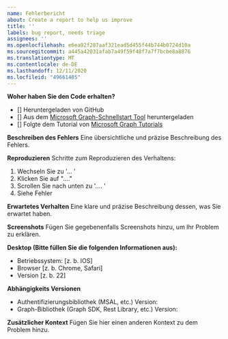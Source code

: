 ```yaml
---
name: Fehlerbericht
about: Create a report to help us improve
title: ''
labels: bug report, needs triage
assignees: ''
ms.openlocfilehash: e6ea92f287aaf321ead5d455f44b744b0724d10a
ms.sourcegitcommit: a445a42031afab7a49f59f48f7a7f7bcbe8a8876
ms.translationtype: MT
ms.contentlocale: de-DE
ms.lasthandoff: 12/11/2020
ms.locfileid: "49661485"
---
```

**Woher haben Sie den Code erhalten?**
- [] Heruntergeladen von GitHub
- [] Aus dem [Microsoft Graph-Schnellstart Tool](https://developer.microsoft.com/graph/quick-start) heruntergeladen
- [] Folgte dem Tutorial von [Microsoft Graph Tutorials](https://docs.microsoft.com/graph/tutorials)

**Beschreiben des Fehlers** Eine übersichtliche und präzise Beschreibung des Fehlers.

**Reproduzieren** Schritte zum Reproduzieren des Verhaltens:
1. Wechseln Sie zu '... '
2. Klicken Sie auf "...."
3. Scrollen Sie nach unten zu '.... '
4. Siehe Fehler

**Erwartetes Verhalten** Eine klare und präzise Beschreibung dessen, was Sie erwartet haben.

**Screenshots** Fügen Sie gegebenenfalls Screenshots hinzu, um Ihr Problem zu erklären.

**Desktop (Bitte füllen Sie die folgenden Informationen aus):**
 - Betriebssystem: [z. b. IOS]
 - Browser [z. b. Chrome, Safari]
 - Version [z. b. 22]

**Abhängigkeits Versionen**
 - Authentifizierungsbibliothek (MSAL, etc.) Version:
 - Graph-Bibliothek (Graph SDK, Rest Library, etc.) Version:  

**Zusätzlicher Kontext** Fügen Sie hier einen anderen Kontext zu dem Problem hinzu.
